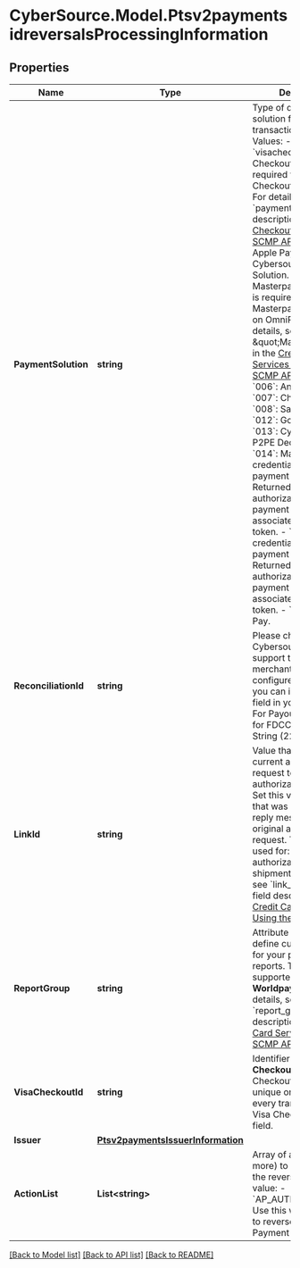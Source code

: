 # CyberSource.Model.Ptsv2paymentsidreversalsProcessingInformation
## Properties

Name | Type | Description | Notes
------------ | ------------- | ------------- | -------------
**PaymentSolution** | **string** | Type of digital payment solution for the transaction. Possible Values:   - &#x60;visacheckout&#x60;: Visa Checkout. This value is required for Visa Checkout transactions. For details, see &#x60;payment_solution&#x60; field description in [Visa Checkout Using the SCMP API.](https://apps.cybersource.com/library/documentation/dev_guides/VCO_SCMP_API/html/)  - &#x60;001&#x60;: Apple Pay.  - &#x60;004&#x60;: Cybersource In-App Solution.  - &#x60;005&#x60;: Masterpass. This value is required for Masterpass transactions on OmniPay Direct. For details, see \&quot;Masterpass\&quot; in the [Credit Card Services Using the SCMP API Guide.](https://apps.cybersource.com/library/documentation/dev_guides/CC_Svcs_SCMP_API/html/)  - &#x60;006&#x60;: Android Pay.  - &#x60;007&#x60;: Chase Pay.  - &#x60;008&#x60;: Samsung Pay.  - &#x60;012&#x60;: Google Pay.  - &#x60;013&#x60;: Cybersource P2PE Decryption  - &#x60;014&#x60;: Mastercard credential on file (COF) payment network token. Returned in authorizations that use a payment network token associated with a TMS token.  - &#x60;015&#x60;: Visa credential on file (COF) payment network token. Returned in authorizations that use a payment network token associated with a TMS token.  - &#x60;027&#x60;: Click to Pay.  | [optional] 
**ReconciliationId** | **string** | Please check with Cybersource customer support to see if your merchant account is configured correctly so you can include this field in your request. * For Payouts: max length for FDCCompass is String (22).  | [optional] 
**LinkId** | **string** | Value that links the current authorization request to the original authorization request. Set this value to the ID that was returned in the reply message from the original authorization request.  This value is used for:  - Partial authorizations - Split shipments  For details, see &#x60;link_to_request&#x60; field description in [Credit Card Services Using the SCMP API.](https://apps.cybersource.com/library/documentation/dev_guides/CC_Svcs_SCMP_API/html/)  | [optional] 
**ReportGroup** | **string** | Attribute that lets you define custom grouping for your processor reports. This field is supported only for **Worldpay VAP**.  For details, see &#x60;report_group&#x60; field description in [Credit Card Services Using the SCMP API.](https://apps.cybersource.com/library/documentation/dev_guides/CC_Svcs_SCMP_API/html/)  | [optional] 
**VisaCheckoutId** | **string** | Identifier for the **Visa Checkout** order. Visa Checkout provides a unique order ID for every transaction in the Visa Checkout **callID** field.  | [optional] 
**Issuer** | [**Ptsv2paymentsIssuerInformation**](Ptsv2paymentsIssuerInformation.md) |  | [optional] 
**ActionList** | **List&lt;string&gt;** | Array of actions (one or more) to be included in the reversal Possible value: - &#x60;AP_AUTH_REVERSAL&#x60;: Use this when you want to reverse an Alternative Payment Authorization.  | [optional] 

[[Back to Model list]](../README.md#documentation-for-models) [[Back to API list]](../README.md#documentation-for-api-endpoints) [[Back to README]](../README.md)

